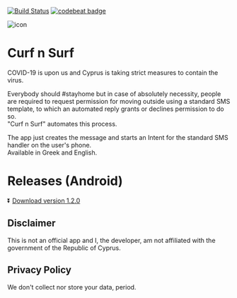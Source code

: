 [![Build Status](https://app.bitrise.io/app/8fb472bc27002ce4/status.svg?token=iI_Zc8PH9xhxqdHNq1AXhw&branch=master)](https://app.bitrise.io/app/8fb472bc27002ce4)
[![codebeat badge](https://codebeat.co/badges/b0fa6ed2-1fa4-401c-9097-52c7ed105b93)](https://codebeat.co/projects/github-com-papageorgiouk-curfnsurf-master)


![icon](app/src/main/res/mipmap-hdpi/ic_launcher_round.png)
# Curf n Surf  
COVID-19 is upon us and Cyprus is taking strict measures to contain the virus.  

Everybody should #stayhome but in case of absolutely necessity, people are required to request permission for 
moving outside using a standard SMS template, to which an automated reply grants or declines permission to do so.  
"Curf n Surf" automates this process.

The app just creates the message and starts an Intent for the standard SMS handler on the user's phone.  
Available in Greek and English.

# Releases (Android)
:arrow_double_down: [Download version 1.2.0](https://github.com/papageorgiouk/curfnsurf/releases/download/v1.2.0/app-release.apk)

## Disclaimer
This is not an official app and I, the developer, am not affiliated with the government
of the Republic of Cyprus. 

## Privacy Policy
We don't collect nor store your data, period.
